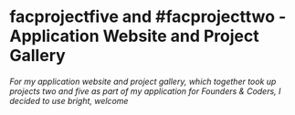 # facprojectfive and #facprojecttwo - Application Website and Project Gallery
###### For my application website and project gallery, which together took up projects two and five as part of my application for Founders & Coders, I decided to use bright, welcome 
